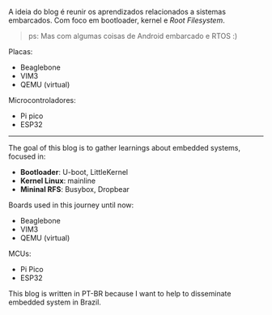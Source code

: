
A ideia do blog é reunir os aprendizados relacionados a sistemas embarcados. Com foco em bootloader, kernel e *Root Filesystem*.

> ps: Mas com algumas coisas de Android embarcado e RTOS :)

Placas:
  
  - Beaglebone
  - VIM3
  - QEMU (virtual)

Microcontroladores:

  - Pi pico
  - ESP32
---

The goal of this blog is to gather learnings about embedded systems, focused in:

- **Bootloader**: U-boot, LittleKernel
- **Kernel Linux**: mainline
- **Mininal RFS**: Busybox, Dropbear

Boards used in this journey until now:

  - Beaglebone
  - VIM3
  - QEMU (virtual)

MCUs:
  - Pi Pico
  - ESP32

This blog is written in PT-BR because I want to help to disseminate embedded system in Brazil.
